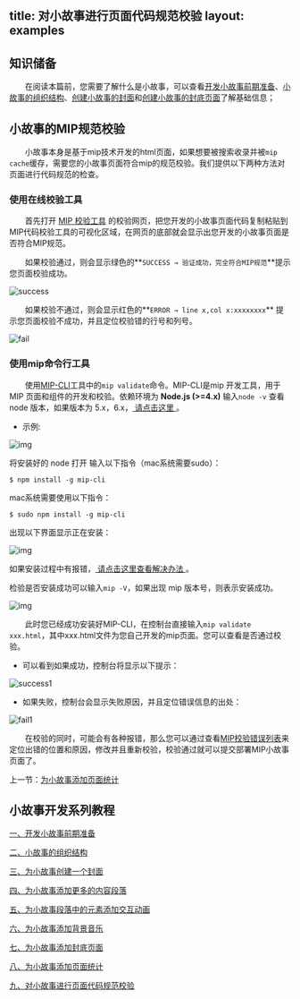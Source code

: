 title: 对小故事进行页面代码规范校验
layout: examples
---

## 知识储备

​​&emsp;&emsp;在阅读本篇前，您需要了解什么是小故事，可以查看[开发小故事前期准备](/doc/story/add-story-before.html)、[小故事的组织结构](/doc/story/story-organization-structure.html)、[创建小故事的封面](/doc/story/add-story-cover.html)和[创建小故事的封底页面](/doc/story/add-story-end.html)了解基础信息；

## 小故事的MIP规范校验

​​​&emsp;&emsp;小故事本身是基于mip技术开发的html页面，如果想要被搜索收录并被`mip cache`缓存，需要您的小故事页面符合mip的规范校验。我们提供以下两种方法对页面进行代码规范的检查。

### 使用在线校验工具

​​&emsp;&emsp;首先打开 [MIP 校验工具](https://www.mipengine.org/validator/validate) 的校验网页，把您开发的小故事页面代码复制粘贴到MIP代码校验工具的可视化区域，在网页的底部就会显示出您开发的小故事页面是否符合MIP规范。

​​&emsp;&emsp;如果校验通过，则会显示绿色的**`SUCCESS → 验证成功，完全符合MIP规范`**提示您页面校验成功。

![success](https://mipstatic.baidu.com/static/mip-static/mip-story/demo/static/success.png)

​​&emsp;&emsp;如果校验不通过，则会显示红色的**`ERROR → line x,col x:xxxxxxxx`** 提示您页面校验不成功，并且定位校验错的行号和列号。

![fail](https://mipstatic.baidu.com/static/mip-static/mip-story/demo/static/fail.png)

### 使用mip命令行工具

​​&emsp;&emsp;使用[MIP-CLI](https://www.cnblogs.com/mipengine/p/mip_cli_1_install.html)工具中的`mip validate`命令。MIP-CLI是mip 开发工具，用于 MIP 页面和组件的开发和校验。依赖环境为 **Node.js (>=4.x)**
输入`node -v` 查看 node 版本，如果版本为 5.x，6.x，[ 请点击这里 ](https://www.cnblogs.com/mipengine/p/mip_cli_1_install.html#question1)。

- 示例:

![img](https://mip-doc.bj.bcebos.com/mip-blog-11/11_node_v.png)

将安装好的 node 打开 输入以下指令（mac系统需要sudo）：

```
$ npm install -g mip-cli
```

mac系统需要使用以下指令：

```
$ sudo npm install -g mip-cli
```

出现以下界面显示正在安装：

![img](https://mip-doc.bj.bcebos.com/mip-blog-11/11_install.png)

如果安装过程中有报错，[ 请点击这里查看解决办法 ](https://www.cnblogs.com/mipengine/p/mip_cli_1_install.html#question2)。

检验是否安装成功可以输入`mip -V`，如果出现 mip 版本号，则表示安装成功。

![img](https://mip-doc.bj.bcebos.com/mip-blog-11/11_mip_V.png)

​​&emsp;&emsp;此时您已经成功安装好MIP-CLI，在控制台直接输入`mip validate xxx.html`，其中xxx.html文件为您自己开发的mip页面。您可以查看是否通过校验。

- 可以看到如果成功，控制台将显示以下提示：

![success1](https://mipstatic.baidu.com/static/mip-static/mip-story/demo/static/success1.png)

- 如果失败，控制台会显示失败原因，并且定位错误信息的出处：

![fail1](https://mipstatic.baidu.com/static/mip-static/mip-story/demo/static/fail1.png)

​​​&emsp;&emsp;在校验的同时，可能会有各种报错，那么您可以通过查看[MIP校验错误列表](/doc/2-tech/2-validate-mip.html)来定位出错的位置和原因，修改并且重新校验，校验通过就可以提交部署MIP小故事页面了。


上一节：[为小故事添加页面统计](/doc/story/add-story-pix.html)

## 小故事开发系列教程

[一、开发小故事前期准备](/doc/story/add-story-before.html)

[二、小故事的组织结构](/doc/story/story-organization-structure.html)

[三、为小故事创建一个封面](/doc/story/add-story-cover.html)

[四、为小故事添加更多的内容段落](/doc/story/add-story-section.html)

[五、为小故事段落中的元素添加交互动画](/doc/story/add-story-animation.html)

[六、为小故事添加背景音乐](/doc/story/add-story-music.html)

[七、为小故事添加封底页面](/doc/story/add-story-end.html)

[八、为小故事添加页面统计](/doc/story/add-story-pix.html)

[九、对小故事进行页面代码规范校验](/doc/story/add-story-validate.html)

